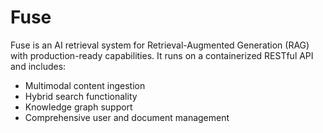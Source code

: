 # Fuse

Fuse is an AI retrieval system for Retrieval-Augmented Generation (RAG) with production-ready capabilities. It runs on a containerized RESTful API and includes:

- Multimodal content ingestion
- Hybrid search functionality
- Knowledge graph support
- Comprehensive user and document management

